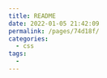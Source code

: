 ```yaml
---
title: README
date: 2022-01-05 21:42:09
permalink: /pages/74d18f/
categories:
  - css
tags:
  - 
---
```

